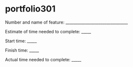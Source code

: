 # portfolio301
Number and name of feature: ________________________________

Estimate of time needed to complete: _____

Start time: _____

Finish time: _____

Actual time needed to complete: _____